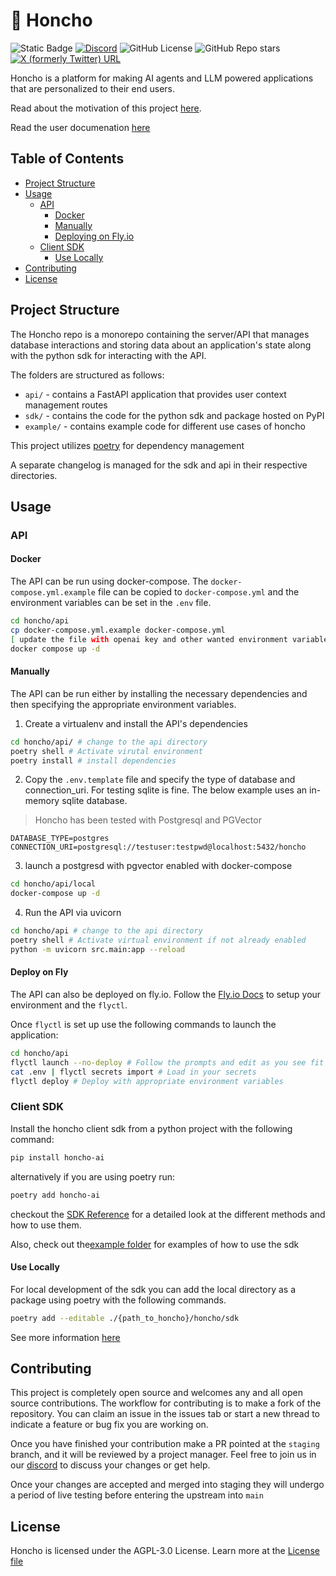 # 🫡 Honcho
![Static Badge](https://img.shields.io/badge/Version-0.0.6-blue)
[![Discord](https://img.shields.io/discord/1016845111637839922?style=flat&logo=discord&logoColor=23ffffff&label=Plastic%20Labs&labelColor=235865F2)](https://discord.gg/plasticlabs)
![GitHub License](https://img.shields.io/github/license/plastic-labs/honcho)
![GitHub Repo stars](https://img.shields.io/github/stars/plastic-labs/honcho)
[![X (formerly Twitter) URL](https://img.shields.io/twitter/url?url=https%3A%2F%2Ftwitter.com%2Fplastic_labs)](https://twitter.com/plastic_labs)

Honcho is a platform for making AI agents and LLM powered applications that are personalized
to their end users.

Read about the motivation of this project [here](https://blog.plasticlabs.ai).

Read the user documenation [here](https://docs.honcho.dev)

## Table of Contents

- [Project Structure](#project-structure)
- [Usage](#usage)
    - [API](#api)
        - [Docker](#docker)
        - [Manually](#manually)
        - [Deploying on Fly.io](#deploy-on-fly)
    - [Client SDK](#client-sdk)
        - [Use Locally](#use-locally) 
- [Contributing](#contributing)
- [License](#license)

## Project Structure

The Honcho repo is a monorepo containing the server/API that manages database
interactions and storing data about an application's state along with the python
sdk for interacting with the API.

The folders are structured as follows:

- `api/` - contains a FastAPI application that provides user context management
  routes
- `sdk/` - contains the code for the python sdk and package hosted on PyPI
- `example/` - contains example code for different use cases of honcho

This project utilizes [poetry](https://python-poetry.org/) for dependency
management

A separate changelog is managed for the sdk and api in their respective
directories.

## Usage

### API

#### Docker

The API can be run using docker-compose. The `docker-compose.yml.example` file can be copied to `docker-compose.yml` and the environment variables can be set in the `.env` file.

```bash
cd honcho/api
cp docker-compose.yml.example docker-compose.yml
[ update the file with openai key and other wanted environment variables ]
docker compose up -d
```

#### Manually

The API can be run either by installing the necessary dependencies and then
specifying the appropriate environment variables.

1. Create a virtualenv and install the API's dependencies

```bash
cd honcho/api/ # change to the api directory
poetry shell # Activate virutal environment
poetry install # install dependencies
```

2. Copy the `.env.template` file and specify the type of database and
   connection_uri. For testing sqlite is fine. The below example uses an
   in-memory sqlite database.

> Honcho has been tested with Postgresql and PGVector

```env
DATABASE_TYPE=postgres
CONNECTION_URI=postgresql://testuser:testpwd@localhost:5432/honcho
```

3. launch a postgresd with pgvector enabled with docker-compose

```bash
cd honcho/api/local
docker-compose up -d
```

4. Run the API via uvicorn

```bash
cd honcho/api # change to the api directory
poetry shell # Activate virtual environment if not already enabled
python -m uvicorn src.main:app --reload
```

#### Deploy on Fly

The API can also be deployed on fly.io. Follow the [Fly.io
Docs](https://fly.io/docs/getting-started/) to setup your environment and the
`flyctl`.

Once `flyctl` is set up use the following commands to launch the application:

```bash
cd honcho/api
flyctl launch --no-deploy # Follow the prompts and edit as you see fit
cat .env | flyctl secrets import # Load in your secrets
flyctl deploy # Deploy with appropriate environment variables
```

### Client SDK

Install the honcho client sdk from a python project with the following command:

```bash
pip install honcho-ai
```

alternatively if you are using poetry run:

```bash
poetry add honcho-ai
```

checkout the [SDK Reference](https://api.python.honcho.dev) for a detailed
look at the different methods and how to use them. 

Also, check out the[example folder](./example/) for examples of how to use the sdk 

#### Use Locally

For local development of the sdk you can add the local directory as a package
using poetry with the following commands.

```bash
poetry add --editable ./{path_to_honcho}/honcho/sdk
```

See more information [here](https://python-poetry.org/docs/cli/#add)

## Contributing

This project is completely open source and welcomes any and all open source
contributions. The workflow for contributing is to make a fork of the
repository. You can claim an issue in the issues tab or start a new thread to
indicate a feature or bug fix you are working on.

Once you have finished your contribution make a PR pointed at the `staging`
branch, and it will be reviewed by a project manager. Feel free to join us in
our [discord](http://discord.gg/plasticlabs) to discuss your changes or get
help.

Once your changes are accepted and merged into staging they will undergo a
period of live testing before entering the upstream into `main`

## License

Honcho is licensed under the AGPL-3.0 License. Learn more at the [License file](./LICENSE)
